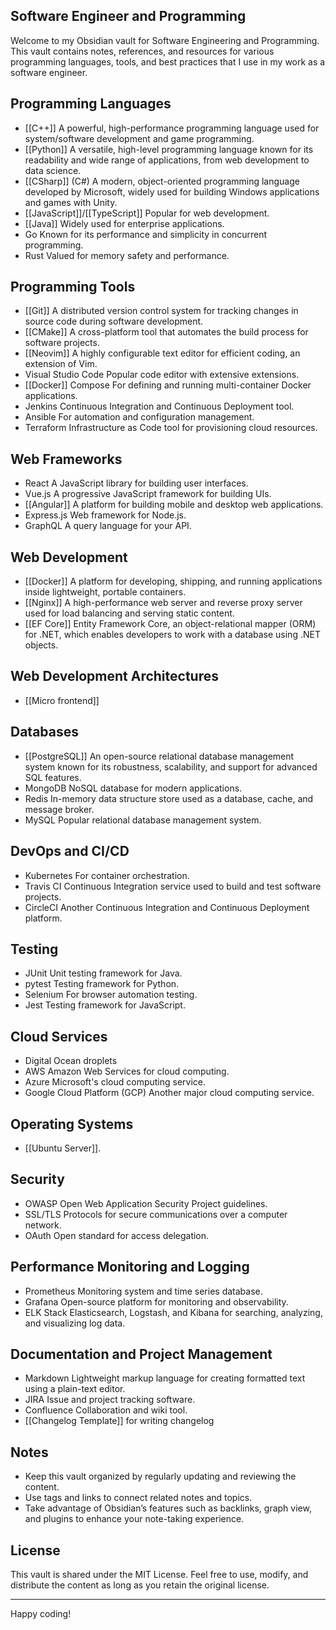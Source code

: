 ## Software Engineer and Programming

Welcome to my Obsidian vault for Software Engineering and Programming. This vault contains notes, references, and resources for various programming languages, tools, and best practices that I use in my work as a software engineer.
## Programming Languages

- [[C++]] A powerful, high-performance programming language used for system/software development and game programming.
- [[Python]] A versatile, high-level programming language known for its readability and wide range of applications, from web development to data science.
- [[CSharp]] (C#) A modern, object-oriented programming language developed by Microsoft, widely used for building Windows applications and games with Unity.
- [[JavaScript]]/[[TypeScript]] Popular for web development.
- [[Java]] Widely used for enterprise applications.
- Go Known for its performance and simplicity in concurrent programming.
- Rust Valued for memory safety and performance.
## Programming Tools

- [[Git]] A distributed version control system for tracking changes in source code during software development.
- [[CMake]] A cross-platform tool that automates the build process for software projects.
- [[Neovim]] A highly configurable text editor for efficient coding, an extension of Vim.
- Visual Studio Code Popular code editor with extensive extensions.
- [[Docker]] Compose For defining and running multi-container Docker applications.
- Jenkins Continuous Integration and Continuous Deployment tool.
- Ansible For automation and configuration management.
- Terraform Infrastructure as Code tool for provisioning cloud resources.
## Web Frameworks

- React A JavaScript library for building user interfaces.
- Vue.js A progressive JavaScript framework for building UIs.
- [[Angular]] A platform for building mobile and desktop web applications.
- Express.js Web framework for Node.js.
- GraphQL A query language for your API.
## Web Development

- [[Docker]] A platform for developing, shipping, and running applications inside lightweight, portable containers.
- [[Nginx]] A high-performance web server and reverse proxy server used for load balancing and serving static content.
- [[EF Core]] Entity Framework Core, an object-relational mapper (ORM) for .NET, which enables developers to work with a database using .NET objects.
## Web Development Architectures

- [[Micro frontend]]
## Databases

- [[PostgreSQL]] An open-source relational database management system known for its robustness, scalability, and support for advanced SQL features.
- MongoDB NoSQL database for modern applications.
- Redis In-memory data structure store used as a database, cache, and message broker.
- MySQL Popular relational database management system.
## DevOps and CI/CD

- Kubernetes For container orchestration.
- Travis CI Continuous Integration service used to build and test software projects.
- CircleCI Another Continuous Integration and Continuous Deployment platform.
## Testing

- JUnit Unit testing framework for Java.
- pytest Testing framework for Python.
- Selenium For browser automation testing.
- Jest Testing framework for JavaScript.
## Cloud Services

- Digital Ocean droplets
- AWS Amazon Web Services for cloud computing.
- Azure Microsoft's cloud computing service.
- Google Cloud Platform (GCP) Another major cloud computing service.

## Operating Systems
- [[Ubuntu Server]].
## Security

- OWASP Open Web Application Security Project guidelines.
- SSL/TLS Protocols for secure communications over a computer network.
- OAuth Open standard for access delegation.
## Performance Monitoring and Logging

- Prometheus Monitoring system and time series database.
- Grafana Open-source platform for monitoring and observability.
- ELK Stack Elasticsearch, Logstash, and Kibana for searching, analyzing, and visualizing log data.
## Documentation and Project Management

- Markdown Lightweight markup language for creating formatted text using a plain-text editor.
- JIRA Issue and project tracking software.
- Confluence Collaboration and wiki tool.
- [[Changelog Template]] for writing changelog
## Notes 

- Keep this vault organized by regularly updating and reviewing the content. 
- Use tags and links to connect related notes and topics. 
- Take advantage of Obsidian’s features such as backlinks, graph view, and plugins to enhance your note-taking experience. 
## License 

This vault is shared under the MIT License. Feel free to use, modify, and distribute the content as 
long as you retain the original license. 

--- 
Happy coding!